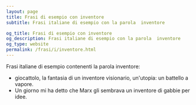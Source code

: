 ```yaml
---
layout: page
title: Frasi di esempio con inventore 
subtitle: Frasi italiane di esempio con la parola  inventore

og_title: Frasi di esempio con inventore 
og_description: Frasi italiane di esempio con la parola  inventore
og_type: website
permalink: /frasi/i/inventore.html
---
```


Frasi italiane di esempio contenenti la parola inventore:


- giocattolo, la fantasia di un inventore visionario, un'utopia: un battello a vapore.
- Un giorno mi ha detto che Marx gli sembrava un inventore di gabbie per idee.
